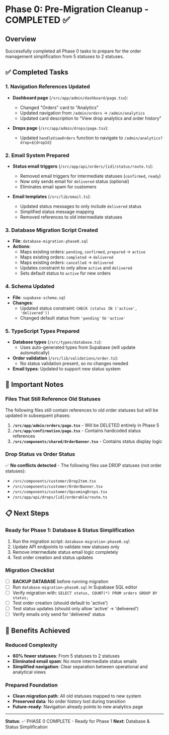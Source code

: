 # Phase 0: Pre-Migration Cleanup - COMPLETED ✅

## Overview

Successfully completed all Phase 0 tasks to prepare for the order management simplification from 5 statuses to 2 statuses.

## ✅ Completed Tasks

### 1. Navigation References Updated

- **Dashboard page** (`/src/app/admin/dashboard/page.tsx`):
  - Changed "Orders" card to "Analytics"
  - Updated navigation from `/admin/orders` → `/admin/analytics`
  - Updated card description to "View drop analytics and order history"

- **Drops page** (`/src/app/admin/drops/page.tsx`):
  - Updated `handleViewOrders` function to navigate to `/admin/analytics?drop=${dropId}`

### 2. Email System Prepared

- **Status email triggers** (`/src/app/api/orders/[id]/status/route.ts`):
  - Removed email triggers for intermediate statuses (`confirmed`, `ready`)
  - Now only sends email for `delivered` status (optional)
  - Eliminates email spam for customers

- **Email templates** (`/src/lib/email.ts`):
  - Updated status messages to only include `delivered` status
  - Simplified status message mapping
  - Removed references to old intermediate statuses

### 3. Database Migration Script Created

- **File**: `database-migration-phase0.sql`
- **Actions**:
  - Maps existing orders: `pending`, `confirmed`, `prepared` → `active`
  - Maps existing orders: `completed` → `delivered`
  - Maps existing orders: `cancelled` → `delivered`
  - Updates constraint to only allow `active` and `delivered`
  - Sets default status to `active` for new orders

### 4. Schema Updated

- **File**: `supabase-schema.sql`
- **Changes**:
  - Updated status constraint: `CHECK (status IN ('active', 'delivered'))`
  - Changed default status from `'pending'` to `'active'`

### 5. TypeScript Types Prepared

- **Database types** (`/src/types/database.ts`):
  - Uses auto-generated types from Supabase (will update automatically)
- **Order validation** (`/src/lib/validations/order.ts`):
  - No status validation present, so no changes needed
- **Email types**: Updated to support new status system

## 🚨 Important Notes

### Files That Still Reference Old Statuses

The following files still contain references to old order statuses but will be updated in subsequent phases:

1. **`/src/app/admin/orders/page.tsx`** - Will be DELETED entirely in Phase 5
2. **`/src/app/confirmation/page.tsx`** - Contains hardcoded status references
3. **`/src/components/shared/OrderBanner.tsx`** - Contains status display logic

### Drop Status vs Order Status

✅ **No conflicts detected** - The following files use DROP statuses (not order statuses):

- `/src/components/customer/DropItem.tsx`
- `/src/components/customer/OrderBanner.tsx`
- `/src/components/customer/UpcomingDrops.tsx`
- `/src/app/api/drops/[id]/orderable/route.ts`

## 📋 Next Steps

### Ready for Phase 1: Database & Status Simplification

1. Run the migration script: `database-migration-phase0.sql`
2. Update API endpoints to validate new statuses only
3. Remove intermediate status email logic completely
4. Test order creation and status updates

### Migration Checklist

- [ ] **BACKUP DATABASE** before running migration
- [ ] Run `database-migration-phase0.sql` in Supabase SQL editor
- [ ] Verify migration with: `SELECT status, COUNT(*) FROM orders GROUP BY status;`
- [ ] Test order creation (should default to 'active')
- [ ] Test status updates (should only allow 'active' → 'delivered')
- [ ] Verify emails only send for 'delivered' status

## 🎯 Benefits Achieved

### Reduced Complexity

- **60% fewer statuses**: From 5 statuses to 2 statuses
- **Eliminated email spam**: No more intermediate status emails
- **Simplified navigation**: Clear separation between operational and analytical views

### Prepared Foundation

- **Clean migration path**: All old statuses mapped to new system
- **Preserved data**: No order history lost during transition
- **Future-ready**: Navigation already points to new analytics page

---

**Status**: ✅ PHASE 0 COMPLETE - Ready for Phase 1
**Next**: Database & Status Simplification
